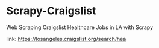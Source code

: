 # Scrapy-Craigslist
Web Scraping Craigslist Healthcare Jobs in LA with Scrapy

link: https://losangeles.craigslist.org/search/hea
